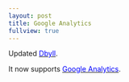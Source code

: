 ```yaml
---
layout: post
title: Google Analytics
fullview: true
---
```


Updated [<span style="color: blue">Dbyll</span>](https://github.com/dbtek/dbyll).

It now supports [<span style="color: blue">Google Analytics</span>](http://www.google.com/analytics/).
